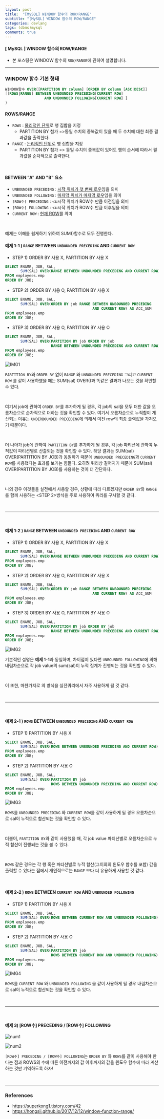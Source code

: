 ```yaml
---
layout: post
title:  "[MySQL] WINDOW 함수의 ROW/RANGE"
subtitle: "[MySQL] WINDOW 함수의 ROW/RANGE"
categories: devlang
tags: (dbms)mysql
comments: true
---
```

#### [ MySQL ] WINDOW 함수의 ROW/RANGE
- 본 포스팅은   WINDOW 함수의 `ROW/RANGE`에 관하여 설명합니다.


---

### WINDOW 함수 기본 형태

```sql
WINDOW함수 OVER([PARTITION BY column] [ORDER BY column [ASC|DESC]]  
[[ROWS|RANGE] BETWEEN UNBOUNDED PRECEDING[CURRENT ROW] 
				  AND UNBOUNDED FOLLOWING[CURRENT ROW] ]  
)
```
####  ROWS/RANGE
- `ROWS` : <u>물리적인 단위</u>로 행 집합을 지정
	-  PARTITION BY 첨가 =>동일 수치의 중복값이 있을 때  두 수치에 대한 최종 결과값을 출력한다.
- `RANGE` : <u>논리적인 단위</u>로 행 집합을 지정
	-  PARTITION BY 첨가 => 동일 수치의 중복값이 있어도 행의 순서에 따라서 결과값을 순차적으로 출력한다.

<br>

#### BETWEEN "A" AND "B" 요소

- `UNBOUNDED PRECEDING` : <u>시작 위치가 첫 번째 로우</u>임을 의미
- `UNBOUNDED FOLLOWING` : <u>마지막 위치가 마지막 로우</u>임을 의미
- `[ROW수] PRECEDING` : <u시작 위치가 ROW수 만큼 이전</u>임을 의미
- `[ROW수] FOLLOWING` : <u시작 위치가 ROW수 만큼 이후</u>임을 의미
- `CURRENT ROW` : <U>현재 ROW</u>를 의미

<br>

예제는 이해를 쉽게하기 위하여 SUM()함수로 모두 진행한다.

#### 예제 1-1 ) `RANGE` BETWEEN `UNBOUNDED PRECEDING` AND `CURRENT ROW`

- STEP 1) ORDER BY 사용 X, PARTITION BY 사용 X
```sql
SELECT ENAME, JOB, SAL,
	   SUM(SAL) OVER(RANGE BETWEEN UNBOUNDED PRECEDING AND CURRENT ROW) AS ACC_SUM
FROM employees.emp
ORDER BY JOB;
```

- STEP 2) ORDER BY 사용 O, PARTITION BY 사용 X

```sql
SELECT ENAME, JOB, SAL,
	   SUM(SAL) OVER(ORDER BY job RANGE BETWEEN UNBOUNDED PRECEDING 
									    AND CURRENT ROW) AS ACC_SUM
FROM employees.emp
ORDER BY JOB;
```

- STEP 3) ORDER BY 사용 O, PARTITION BY 사용 O

```sql
SELECT ENAME, JOB, SAL,
	   SUM(SAL) OVER(PARTITION BY job ORDER BY job  
					 RANGE BETWEEN UNBOUNDED PRECEDING AND CURRENT ROW) AS ACC_SUM
FROM employees.emp
ORDER BY JOB;
```

![IMG1](https://user-images.githubusercontent.com/53929665/104946167-f7442100-59fc-11eb-9ec2-4fc963f4fc22.JPG)

`PARTITION BY`와 `ORDER BY` 없이 `RANGE` 와 `UNBOUNDED PRECEDING` 그리고 `CURRENT ROW` 를 같이 사용하였을 때는 SUM(sal) OVER()과 똑같은 결과가 나오는 것을 확인할 수 있다.

<br>

여기서 job에 관하여 `ORDER BY`를 추가하게 될 경우,  각 job의 sal을 모두 더한 값을 오름차순으로 순차적으로 더하는 것을 확인할 수 있다. 여기서 오름차순으로 누적합이 계산되는 이유는 `UNDERBOUNDED PRECEDING`에 의해서 이전 row의 최종 출력값을 가져오기 때문이다. 

<br>

더 나아가 job에 관하여 `PARTITION BY`를 추가하게 될 경우, 각 job 파티션에 관하여 누적값이 파티션별로 산출되는 것을 확인할 수 있다.  해당 결과는 SUM(sal) OVER(PARTITION BY JOB)과 동일하기 때문에 `UNBOUNDED PRECEDING`과 `CURRENT ROW`를 사용했다는 효과를 보기는 힘들다. 오히려 쿼리상 길어지기 때문에  SUM(sal) OVER(PARTITION BY JOB)를 사용하는 것이 더 간단하다.

<br>

나의 경우 이것들을 실전에서 사용할 경우, 상황에 따라 다르겠지만 `ORDER BY`와 `RANGE`를 함께 사용하는 <STEP 2>방식을 주로 사용하여 쿼리를 구사할 것 같다.

<br>

---

<br>

#### 예제 1-2 ) `RANGE` BETWEEN `UNBOUNDED PRECEDING` AND `CURRENT ROW`

- STEP 1) ORDER BY 사용 X, PARTITION BY 사용 X
```sql
SELECT ENAME, JOB, SAL,
	   SUM(SAL) OVER(RANGE BETWEEN UNBOUNDED PRECEDING AND CURRENT ROW) AS ACC_SUM
FROM employees.emp
ORDER BY JOB;
```

- STEP 2) ORDER BY 사용 O, PARTITION BY 사용 X

```sql
SELECT ENAME, JOB, SAL,
	   SUM(SAL) OVER(ORDER BY job RANGE BETWEEN UNBOUNDED PRECEDING
									    AND CURRENT ROW) AS ACC_SUM
FROM employees.emp
ORDER BY JOB;
```

- STEP 3) ORDER BY 사용 O, PARTITION BY 사용 O

```sql
SELECT ENAME, JOB, SAL,
	   SUM(SAL) OVER(PARTITION BY job ORDER BY job 
					 RANGE BETWEEN UNBOUNDED PRECEDING AND CURRENT ROW) AS ACC_SUM
FROM employees.emp
ORDER BY JOB;
```

![IMG2](https://user-images.githubusercontent.com/53929665/104947220-c95fdc00-59fe-11eb-9a2a-336d77373629.JPG)


기본적인 설명은 <b>예제 1-1</b>과 동일하며, 차이점이 있다면 `UNBOUNDED FOLLOWING`에 의해 내림차순으로 각 job value의 sum(sal)이 누적 집계가 진행되는 것을 확인할 수 있다.

<br>

이 또한, 마찬가지로 <STEP2>의 방식을 실전쿼리에서 자주 사용하게 될 것 같다.

<br>

---

<br>

#### 예제 2-1 ) `ROWS` BETWEEN `UNBOUNDED PRECEDING` AND `CURRENT ROW`

- STEP 1) PARTITION BY 사용 X
```sql
SELECT ENAME, JOB, SAL,
	   SUM(SAL) OVER(ROWS BETWEEN UNBOUNDED PRECEDING AND CURRENT ROW) AS ACC_SUM
FROM employees.emp
ORDER BY JOB;
```

- STEP 2) PARTITION BY 사용 O

```sql
SELECT ENAME, JOB, SAL,
	   SUM(SAL) OVER(PARTITION BY job
					 ROWS BETWEEN UNBOUNDED PRECEDING AND CURRENT ROW) AS ACC_SUM
FROM employees.emp
ORDER BY JOB;
```

![IMG3](https://user-images.githubusercontent.com/53929665/104948013-ecd75680-59ff-11eb-9cb5-35a24ba73b45.JPG)


`ROWS`를 `UNBOUNDED PRECEDING` 와 `CURRENT ROW`를 같이 사용하게 될 경우 오름차순으로 sal이 누적으로 합산되는 것을 확인할 수 있다.

<br>

더불어, `PARTITION BY`와 같이 사용했을 때, 각 job value 파티션별로 오름차순으로 누적 합산이 진행되는 것을 볼 수 있다.

<br>

`ROWS` 같은 경우는 각 행 혹은 파티션별로 누적 합산(그이외의 윈도우 함수를 포함) 값을 출력할 수 있다는 점에서 개인적으로는 `RANGE` 보다  더 유용하게 사용할 것 같다.

<br>

#### 예제 2-2 ) `ROWS` BETWEEN `CURRENT ROW` AND `UNBOUNDED FOLLOWING`

- STEP 1) PARTITION BY 사용 X
```sql
SELECT ENAME, JOB, SAL,
	   SUM(SAL) OVER(ROWS BETWEEN CURRENT ROW AND UNBOUNDED FOLLOWING) AS ACC_SUM
FROM employees.emp
ORDER BY JOB;
```

- STEP 2) PARTITION BY 사용 O

```sql
SELECT ENAME, JOB, SAL,
	   SUM(SAL) OVER(PARTITION BY job
					 ROWS BETWEEN CURRENT ROW AND UNBOUNDED FOLLOWING) AS ACC_SUM
FROM employees.emp
ORDER BY JOB;
```

![IMG4](https://user-images.githubusercontent.com/53929665/104948019-ee088380-59ff-11eb-8ed5-6690997f2ed4.JPG)


`ROWS`를  `CURRENT ROW` 와 `UNBOUNDED FOLLOWING` 을 같이 사용하게 될 경우 내림차순으로 sal이 누적으로 합산되는 것을 확인할 수 있다.

<br>

---

<br>

####  예제 3) [ROW수] PRECEDING / [ROW수] FOLLOWING

![num1](https://user-images.githubusercontent.com/53929665/104949665-adf6d000-5a02-11eb-9852-ee8f4c063dd7.JPG)

![num2](https://user-images.githubusercontent.com/53929665/104949861-fb733d00-5a02-11eb-965f-fbe0aa076d3c.JPG)

`[ROW수] PRECEDING / [ROW수] FOLLOWING`는 `ORDER BY` 와 `ROWS`를 같이 사용해야 한다는 점과 ROWS의 수에 따른 이전까지의 값 이후까지의 값을 윈도우 함수에 따라 계산하는 것만 기억하도록 하자!

<br>

---

### References

- https://superkong1.tistory.com/42
- https://hongsii.github.io/2017/12/12/window-function-range/


